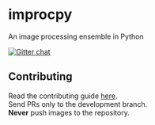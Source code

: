 improcpy
===

An image processing ensemble in Python

[![Gitter chat](https://badges.gitter.im/ranveeraggarwal/improcpy.svg)](https://gitter.im/ranveeraggarwal/improcpy)

## Contributing
Read the contributing guide [here](https://github.com/ranveeraggarwal/improcpy/wiki/Contributing).    
Send PRs only to the development branch.    
**Never** push images to the repository.    
